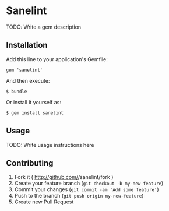 # Sanelint

TODO: Write a gem description

## Installation

Add this line to your application's Gemfile:

    gem 'sanelint'

And then execute:

    $ bundle

Or install it yourself as:

    $ gem install sanelint

## Usage

TODO: Write usage instructions here

## Contributing

1. Fork it ( http://github.com/<my-github-username>/sanelint/fork )
2. Create your feature branch (`git checkout -b my-new-feature`)
3. Commit your changes (`git commit -am 'Add some feature'`)
4. Push to the branch (`git push origin my-new-feature`)
5. Create new Pull Request
